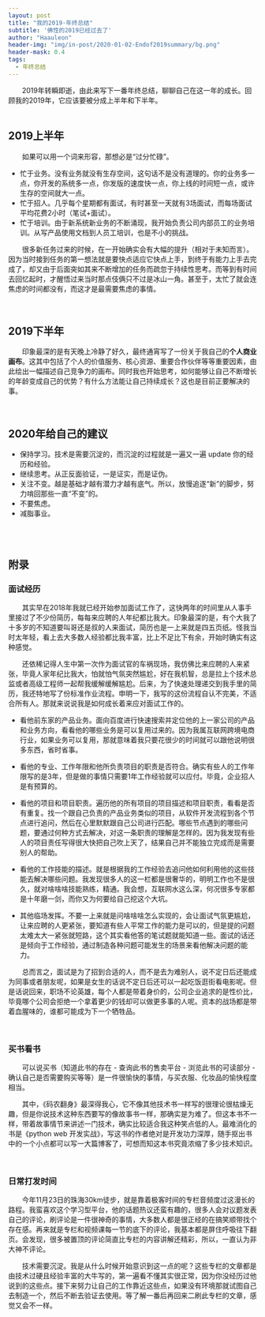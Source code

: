 ```yaml
---
layout: post
title: "我的2019·年终总结"
subtitle: '佛性的2019已经过去了'
author: "Haauleon"
header-img: "img/in-post/2020-01-02-Endof2019summary/bg.png"
header-mask: 0.4
tags:
  - 年终总结
---
```



&emsp;&emsp;2019年转瞬即逝，由此来写下一番年终总结，聊聊自己在这一年的成长。回顾我的2019年，它应该要被分成上半年和下半年。           
<br>

## 2019上半年
&emsp;&emsp;如果可以用一个词来形容，那想必是“过分忙碌”。        
* 忙于业务。没有业务就没有生存空间，这句话不是没有道理的。你的业务多一点，你开发的系统多一点，你发版的速度快一点，你上线的时间短一点，或许生存的空间就大一点。
* 忙于招人。几乎每个星期都有面试，有时甚至一天就有3场面试，而每场面试平均花费2小时（笔试+面试）。
* 忙于培训。由于新系统新业务的不断涌现，我开始负责公司内部员工的业务培训。从写产品使用文档到人员工培训，也是不小的挑战。               


&emsp;&emsp;很多新任务过来的时候，在一开始确实会有大幅的提升（相对于未知而言）。因为当时接到任务的第一想法就是要快点适应它快点上手，到终于有能力上手去完成了，却又由于后面突如其来不断增加的任务而疏忽于持续性思考。而等到有时间去回忆起时，才醒悟过来当时那点伎俩只不过是冰山一角。甚至于，太忙了就会连焦虑的时间都没有，而这才是最需要焦虑的事情。      

<br>

## 2019下半年               
&emsp;&emsp;印象最深的是有天晚上冷静了好久，最终通宵写了一份关于我自己的**个人商业画布**。这其中包括了个人的价值服务、核心资源、重要合作伙伴等等重要因素，由此绘出一幅描述自己竞争力的画布。同时我也开始思考，如何能够让自己不断增长的年龄变成自己的优势？有什么方法能让自己持续成长？这也是目前正要解决的事。          

<br>

## 2020年给自己的建议            
* 保持学习。技术是需要沉淀的，而沉淀的过程就是一遍又一遍 update 你的经历和经验。     
* 继续思考。从正反面验证，一是证实，而是证伪。
* 关注不变。越是基础才越有潜力才越有底气。所以，放慢追逐“新”的脚步，努力啃回那些一直“不变”的。     
* 不要焦虑。
* 减脂事业。     

<br><br>

## 附录
### 面试经历

&emsp;&emsp;其实早在2018年我就已经开始参加面试工作了，这快两年的时间里从人事手里接过了不少份简历，每每来应聘的人年纪都比我大。印象最深的是，有个大我了十多岁的不知道要叫哥还是叔的人来面试，简历也是一上来就是四五页纸。怪我当时太年轻，看上去大多数人经验都比我丰富，比上不足比下有余，开始时确实有这种感觉。

&emsp;&emsp;还依稀记得人生中第一次作为面试官的车祸现场，我仿佛比来应聘的人来紧张，毕竟人家年纪比我大，怕就怕气氛突然尴尬，好在我机智，总是拉上个技术总监或者高级工程师一起帮我缓解缓解尴尬。后来，为了快速处理递交到我手里的简历，我还特地写了份标准作业流程。申明一下，我写的这份流程自认不完美，不适合所有人。那就来说说我是如何成长着来应对面试工作的。

* 看他前东家的产品业务。面向百度进行快速搜索并定位他的上一家公司的产品和业务方向，看看他的哪些业务是可以复用过来的。因为我属互联网跨境电商行业，如果业务可以复用，那就意味着我只要花很少的时间就可以跟他说明很多东西，省时省事。

* 看他的专业、工作年限和他所负责项目的职责是否符合。确实有些人的工作年限写的是3年，但是做的事情只需要1年工作经验就可以应付。毕竟，企业招人是有预算的。

* 看他的项目和项目职责。遍历他的所有项目的项目描述和项目职责，看看是否有重复。找一个跟自己负责的产品业务类似的项目，从软件开发流程到各个节点进行追问，然后在心里默默跟自己公司进行匹配。哪些节点遇到的哪些问题，要通过何种方式去解决，对这一条职责的理解是怎样的。因为我发现有些人的项目责任写得很大快把自己吹上天了，结果自己并不能独立完成而是需要别人的帮助。

* 看他的工作技能的描述。就是根据我的工作经验去追问他如何利用他的这些技能去解决哪些问题。我发现很多人的这一栏都是很奢华的，明明工作也不是很久，就对啥啥啥技能熟练，精通。我会想，互联网水这么深，何况很多专家都是十年磨一剑，而你又为何要给自己挖这个大坑。

* 其他临场发挥。不要一上来就是问啥啥啥怎么实现的，会让面试气氛更尴尬，让来应聘的人更紧张，要知道有些人平常工作的能力是可以的，但是提的问题太难太大一紧张就短路，这个其实看他答的笔试题就能知道一些。面试的话还是倾向于工作经验，通过制造各种问题可能发生的场景来看他解决问题的能力。       


&emsp;&emsp;总而言之，面试是为了招到合适的人，而不是去为难别人，说不定日后还能成为同事或者朋友呢，如果是女生的话说不定日后还可以一起吃饭逛街看电影呢。但是话说回来，职场不论英雄，每个人都是带着身价的，公司企业追求的是性价比，毕竟哪个公司会拒绝一个拿着更少的钱却可以做更多事的人呢。资本的战场都是带着血腥味的，谁都可能成为下一个牺牲品。              

<br>

### 买书看书

&emsp;&emsp;可以说买书（知道此书的存在 - 查询此书的售卖平台 - 浏览此书的可读部分 - 确认自己是否需要购买等等）是一件很愉快的事情，与买衣服、化妆品的愉快程度相当。

&emsp;&emsp;其中，《码农翻身》最深得我心，它不像其他技术书一样写的很理论很枯燥无趣，但是你说技术这种东西要写的像故事书一样，那确实是为难了。但这本书不一样，带着故事情节来讲述一门技术，确实比较适合我这种笑点低的人。最难消化的书是《python web 开发实战》，写这书的作者绝对是开发功力深厚，随手抠出书中的一个小点都可以写一大篇博客了，可想而知这本书究竟浓缩了多少技术知识。        

<br>


### 日常打发时间

&emsp;&emsp;今年11月23日的珠海30km徒步，就是靠着极客时间的专栏音频度过这漫长的路程。我蛮喜欢这个学习型平台，他的话题热议还蛮有趣的，很多人会对议题发表自己的评论，刷评论是一件很神奇的事情，大多数人都是很正经的在搞笑顺带找个存在感。再来就是专栏和视频课每一节的底下的评论，我基本都是屏住呼吸往下翻页。会发现，很多被置顶的评论简直比专栏的内容讲解还精彩，所以，一直认为非大神不评论。

&emsp;&emsp;技术需要沉淀。我是从什么时候开始意识到这一点的呢？这些专栏的文章都是由技术过硬且经验丰富的大牛写的，第一遍看不懂其实很正常，因为你没经历过他说到的这些点。接下来努力让自己的工作靠近这些点，如果没有环境那就试图自己去制造一个，然后不断去验证去使用。等了解一番后再回来二刷此专栏的文章，感觉又会不一样。          